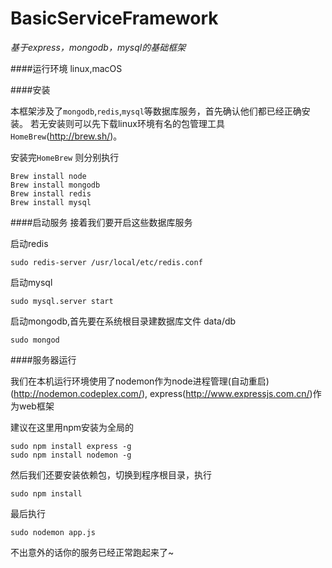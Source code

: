 # BasicServiceFramework
*基于express，mongodb，mysql的基础框架*


####运行环境
linux,macOS

####安装

本框架涉及了`mongodb`,`redis`,`mysql`等数据库服务，首先确认他们都已经正确安装。
若无安装则可以先下载linux环境有名的包管理工具`HomeBrew`(http://brew.sh/)。


安装完`HomeBrew`
则分别执行

```
Brew install node
Brew install mongodb
Brew install redis
Brew install mysql
```

####启动服务
接着我们要开启这些数据库服务


启动redis
```
sudo redis-server /usr/local/etc/redis.conf
```


启动mysql
```
sudo mysql.server start
```


启动mongodb,首先要在系统根目录建数据库文件 data/db
```
sudo mongod
```

####服务器运行

我们在本机运行环境使用了nodemon作为node进程管理(自动重启)(http://nodemon.codeplex.com/),
express(http://www.expressjs.com.cn/)作为web框架

建议在这里用npm安装为全局的
```
sudo npm install express -g
sudo npm install nodemon -g
```

然后我们还要安装依赖包，切换到程序根目录，执行
```
sudo npm install
```

最后执行
```
sudo nodemon app.js
```

不出意外的话你的服务已经正常跑起来了~


